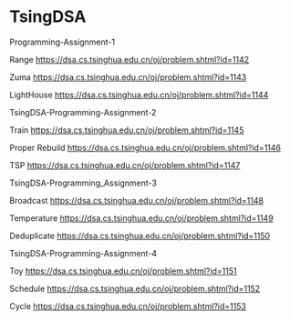 # TsingDSA

Programming-Assignment-1

Range https://dsa.cs.tsinghua.edu.cn/oj/problem.shtml?id=1142

Zuma https://dsa.cs.tsinghua.edu.cn/oj/problem.shtml?id=1143

LightHouse https://dsa.cs.tsinghua.edu.cn/oj/problem.shtml?id=1144



TsingDSA-Programming-Assignment-2

Train https://dsa.cs.tsinghua.edu.cn/oj/problem.shtml?id=1145

Proper Rebuild https://dsa.cs.tsinghua.edu.cn/oj/problem.shtml?id=1146

TSP https://dsa.cs.tsinghua.edu.cn/oj/problem.shtml?id=1147


TsingDSA-Programming_Assignment-3

Broadcast https://dsa.cs.tsinghua.edu.cn/oj/problem.shtml?id=1148

Temperature https://dsa.cs.tsinghua.edu.cn/oj/problem.shtml?id=1149

Deduplicate https://dsa.cs.tsinghua.edu.cn/oj/problem.shtml?id=1150


TsingDSA-Programming-Assignment-4

Toy https://dsa.cs.tsinghua.edu.cn/oj/problem.shtml?id=1151

Schedule https://dsa.cs.tsinghua.edu.cn/oj/problem.shtml?id=1152

Cycle https://dsa.cs.tsinghua.edu.cn/oj/problem.shtml?id=1153
